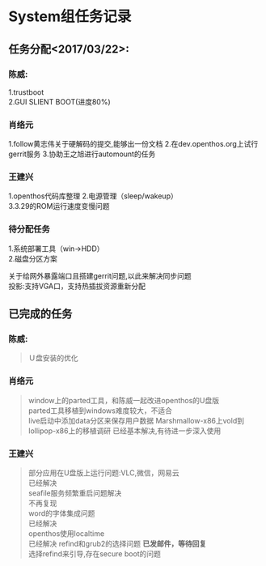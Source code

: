 # System组任务记录
## 任务分配<2017/03/22>:
### 陈威:
1.trustboot  
2.GUI SLIENT BOOT(进度80%)
### 肖络元
1.follow黄志伟关于硬解码的提交,能够出一份文档
2.在dev.openthos.org上试行gerrit服务
3.协助王之旭进行automount的任务  
### 王建兴    
1.openthos代码库整理
2.电源管理（sleep/wakeup）  
3.3.29的ROM运行速度变慢问题
### 待分配任务
1.系统部署工具（win->HDD）  
2.磁盘分区方案  
  
关于给网外暴露端口且搭建gerrit问题,以此来解决同步问题  
投影:支持VGA口，支持热插拔资源重新分配  

## 已完成的任务  
### 陈威:
>Ｕ盘安装的优化　
### 肖络元
>window上的parted工具，和陈威一起改进openthos的U盘版  
parted工具移植到windows难度较大，不适合  
>live启动中添加data分区来保存用户数据
>Marshmallow-x86上vold到lollipop-x86上的移植调研
已经基本解决,有待进一步深入使用
### 王建兴
>部分应用在U盘版上运行问题:VLC,微信，网易云    
已经解决  
>seafile服务频繁重启问题解决  
不再复现  
>word的字体集成问题  
已经解决  
>openthos使用localtime  
已经解决
>refind和grub2的选择问题
>**已发邮件，等待回复**  
选择refind来引导,存在secure boot的问题
